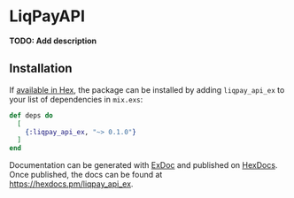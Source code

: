 # LiqPayAPI

**TODO: Add description**

## Installation

If [available in Hex](https://hex.pm/docs/publish), the package can be installed
by adding `liqpay_api_ex` to your list of dependencies in `mix.exs`:

```elixir
def deps do
  [
    {:liqpay_api_ex, "~> 0.1.0"}
  ]
end
```

Documentation can be generated with [ExDoc](https://github.com/elixir-lang/ex_doc)
and published on [HexDocs](https://hexdocs.pm). Once published, the docs can
be found at <https://hexdocs.pm/liqpay_api_ex>.

